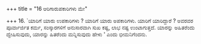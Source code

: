 +++
title = "16 ಆರಿಗಾರುಪಕಾರಿಗಳು ಮೇ"

+++
16. `ಯಾರಿಗೆ ಯಾರು ಉಪಕಾರಿಗಳು ? ಯಾರಿಗೆ ಯಾರು ಅಪಕಾರಿಗಳು. ಯಾರಿಗೆ ಯಾರಿದ್ದಾರೆ ? ಅವರವರ ಪೂರ್ವಾರ್ಜಿತ ಕರ್ಮ, ಸಂಸ್ಕಾರಗಳಿಗೆ ಅನುಸಾರವಾಗಿ ಸುಖ ಕಷ್ಟ, ಲಾಭ ನಷ್ಟ ಉಂಟಾಗುತ್ತದೆ. ಯಾರನ್ನು ಅಹಿತರೆಂದು ದ್ವೇಷಿಸುವುದು, ಯಾರನ್ನು ಹಿತರೆಂದು ಮನ್ನಿಸುವುದು ಹೇಳು ' ಎಂದು ಭೀಮನಿಗೆಂದನು.